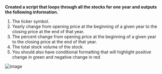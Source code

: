 **Created a script that loops through all the stocks for one year and outputs the following information.**`
  
1. The ticker symbol.
2. Yearly change from opening price at the beginning of a given year to the closing price at the end of that year.
3. The percent change from opening price at the beginning of a given year to the closing price at the end of that year.
4. The total stock volume of the stock.
5. You should also have conditional formatting that will highlight positive change in green and negative change in red

![image](https://user-images.githubusercontent.com/56490889/114730523-f1658f80-9d0e-11eb-940c-570db4124256.png)
